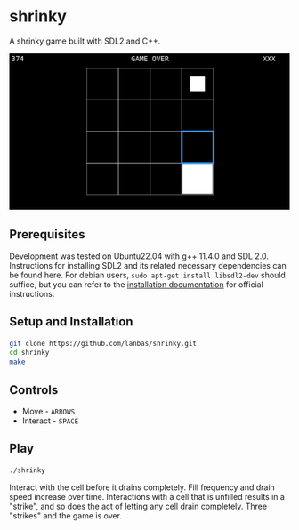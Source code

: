 # shrinky
A shrinky game built with SDL2 and C++. 

![Image showing still frame of shrinky game](img/demo.png)

## Prerequisites
Development was tested on Ubuntu22.04 with g++ 11.4.0 and SDL 2.0. Instructions for installing SDL2 and its related necessary dependencies can be found here. For debian users, `sudo apt-get install libsdl2-dev` should suffice, but you can refer to the [installation documentation](https://wiki.libsdl.org/SDL2/Installation#linuxunix) for official instructions.

## Setup and Installation 
```bash
git clone https://github.com/lanbas/shrinky.git
cd shrinky
make
```

## Controls
 * Move - `ARROWS`
 * Interact - `SPACE`

## Play 
```bash
./shrinky
```

Interact with the cell before it drains completely. Fill frequency and drain speed increase over time. Interactions with a cell that is unfilled results in a "strike", and so does the act of letting any cell drain completely. Three "strikes" and the game is over. 
